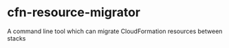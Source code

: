 # cfn-resource-migrator

A command line tool which can migrate CloudFormation resources between stacks
